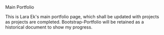 Main Portfolio

This is Lara Ek's main portfolio page, which shall be updated with projects as projects are completed.  Bootstrap-Portfolio will be retained as a historical document to show my progress.
